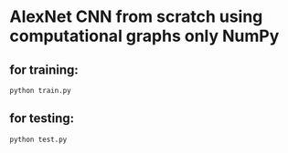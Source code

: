 # AlexNet CNN from scratch using computational graphs only NumPy


## for training:
```
python train.py
```

## for testing:
```
python test.py
```
